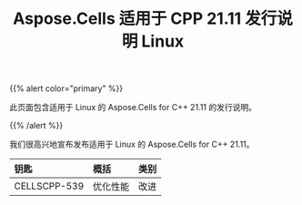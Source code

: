 ﻿---
title: Aspose.Cells 适用于 CPP 21.11 发行说明 Linux
type: docs
weight: 6
url: /zh/cpp/aspose-cells-for-cpp-21-11-release-notes-linux/
---
{{% alert color="primary" %}} 

此页面包含适用于 Linux 的 Aspose.Cells for C++ 21.11 的发行说明。

{{% /alert %}} 

我们很高兴地宣布发布适用于 Linux 的 Aspose.Cells for C++ 21.11。

|**钥匙**|**概括**|**类别**|
|:- |:- |:- |
|CELLSCPP-539|优化性能|改进|
